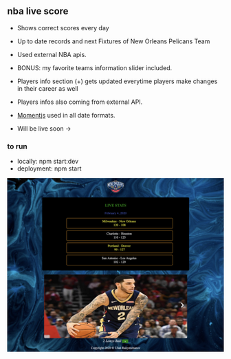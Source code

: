 
## nba live score 
- Shows correct scores every day 
- Up to date records and next Fixtures of New Orleans Pelicans Team
- Used external NBA apis.
- BONUS: my favorite teams information slider included.
- Players info section (+) gets updated everytime players make changes in their career as well
- Players infos also coming from external API.
- [Momentjs](https://momentjs.com/) used in all date formats.

- Will be live soon -> 

### to run
- locally: npm start:dev
- deployment: npm start

![main page](public/assets/main.png)


